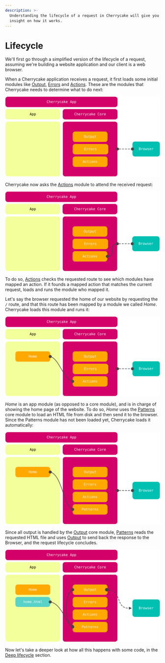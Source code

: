 ```yaml
---
description: >-
  Understanding the lifecycle of a request in Cherrycake will give you valuable
  insight on how it works.
---
```


# Lifecycle

We'll first go through a simplified version of the lifecycle of a request, assuming we're building a website application and our client is a web browser.

When a Cherrycake application receives a request, it first loads some initial modules like [Output](../../reference/core-modules/output/), [Errors](../../reference/core-modules/errors.md) and [Actions](../../reference/core-modules/actions/). These are the modules that Cherrycake needs to determine what to do next:

![](../../.gitbook/assets/cherrycakediagramlifecycle1.svg)

Cherrycake now asks the [Actions](../../reference/core-modules/actions/) module to attend the received request:

![](../../.gitbook/assets/cherrycakediagramlifecycle2.svg)

To do so, [Actions](../../reference/core-modules/actions/) checks the requested route to see which modules have mapped an action. If it founds a  mapped action that matches the current request, loads and runs the module who mapped it.

Let's say the browser requested the home of our website by requesting the `/` route, and that this route has been mapped by a module we called _Home_. Cherrycake loads this module and runs it:

![](../../.gitbook/assets/cherrycakediagramlifecycle3.svg)

_Home_ is an app module \(as opposed to a core module\), and is in charge of showing the home page of the website. To do so, _Home_ uses the [Patterns](../../reference/core-modules/patterns/) core module to load an HTML file from disk and then send it to the browser. Since the Patterns module has not been loaded yet, Cherrycake loads it automatically:

![](../../.gitbook/assets/cherrycakediagramlifecycle4.svg)

Since all output is handled by the [Output](../../reference/core-modules/output/) core module, [Patterns](../../reference/core-modules/patterns/) reads the requested HTML file and uses [Output](../../reference/core-modules/output/) to send back the response to the Browser, and the request lifecycle concludes.

![](../../.gitbook/assets/cherrycakediagramlifecycle5.svg)

Now let's take a deeper look at how all this happens with some code, in the [Deep lifecycle](deep-lifecycle.md) section.

